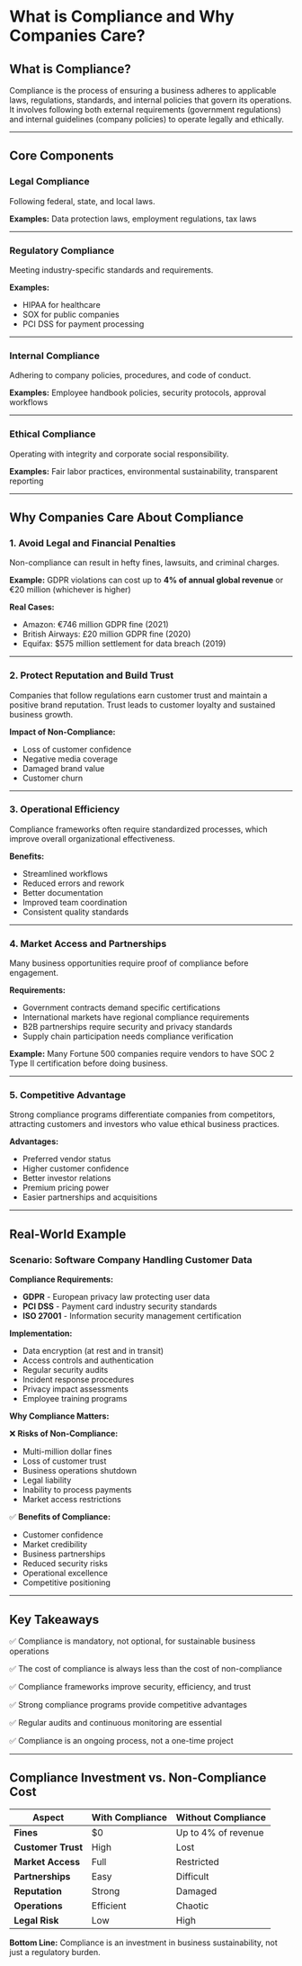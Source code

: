 # What is Compliance and Why Companies Care?

## What is Compliance?

Compliance is the process of ensuring a business adheres to applicable laws, regulations, standards, and internal policies that govern its operations. It involves following both external requirements (government regulations) and internal guidelines (company policies) to operate legally and ethically.

---

## Core Components

### Legal Compliance
Following federal, state, and local laws.

**Examples:** Data protection laws, employment regulations, tax laws

---

### Regulatory Compliance
Meeting industry-specific standards and requirements.

**Examples:** 
- HIPAA for healthcare
- SOX for public companies
- PCI DSS for payment processing

---

### Internal Compliance
Adhering to company policies, procedures, and code of conduct.

**Examples:** Employee handbook policies, security protocols, approval workflows

---

### Ethical Compliance
Operating with integrity and corporate social responsibility.

**Examples:** Fair labor practices, environmental sustainability, transparent reporting

---

## Why Companies Care About Compliance

### 1. Avoid Legal and Financial Penalties

Non-compliance can result in hefty fines, lawsuits, and criminal charges.

**Example:** GDPR violations can cost up to **4% of annual global revenue** or €20 million (whichever is higher)

**Real Cases:**
- Amazon: €746 million GDPR fine (2021)
- British Airways: £20 million GDPR fine (2020)
- Equifax: $575 million settlement for data breach (2019)

---

### 2. Protect Reputation and Build Trust

Companies that follow regulations earn customer trust and maintain a positive brand reputation. Trust leads to customer loyalty and sustained business growth.

**Impact of Non-Compliance:**
- Loss of customer confidence
- Negative media coverage
- Damaged brand value
- Customer churn

---

### 3. Operational Efficiency

Compliance frameworks often require standardized processes, which improve overall organizational effectiveness.

**Benefits:**
- Streamlined workflows
- Reduced errors and rework
- Better documentation
- Improved team coordination
- Consistent quality standards

---

### 4. Market Access and Partnerships

Many business opportunities require proof of compliance before engagement.

**Requirements:**
- Government contracts demand specific certifications
- International markets have regional compliance requirements
- B2B partnerships require security and privacy standards
- Supply chain participation needs compliance verification

**Example:** Many Fortune 500 companies require vendors to have SOC 2 Type II certification before doing business.

---

### 5. Competitive Advantage

Strong compliance programs differentiate companies from competitors, attracting customers and investors who value ethical business practices.

**Advantages:**
- Preferred vendor status
- Higher customer confidence
- Better investor relations
- Premium pricing power
- Easier partnerships and acquisitions

---

## Real-World Example

### Scenario: Software Company Handling Customer Data

**Compliance Requirements:**
- **GDPR** - European privacy law protecting user data
- **PCI DSS** - Payment card industry security standards
- **ISO 27001** - Information security management certification

**Implementation:**
- Data encryption (at rest and in transit)
- Access controls and authentication
- Regular security audits
- Incident response procedures
- Privacy impact assessments
- Employee training programs

**Why Compliance Matters:**

❌ **Risks of Non-Compliance:**
- Multi-million dollar fines
- Loss of customer trust
- Business operations shutdown
- Legal liability
- Inability to process payments
- Market access restrictions

✅ **Benefits of Compliance:**
- Customer confidence
- Market credibility
- Business partnerships
- Reduced security risks
- Operational excellence
- Competitive positioning

---

## Key Takeaways

✅ Compliance is mandatory, not optional, for sustainable business operations

✅ The cost of compliance is always less than the cost of non-compliance

✅ Compliance frameworks improve security, efficiency, and trust

✅ Strong compliance programs provide competitive advantages

✅ Regular audits and continuous monitoring are essential

✅ Compliance is an ongoing process, not a one-time project

---

## Compliance Investment vs. Non-Compliance Cost

| Aspect | With Compliance | Without Compliance |
|--------|----------------|-------------------|
| **Fines** | $0 | Up to 4% of revenue |
| **Customer Trust** | High | Lost |
| **Market Access** | Full | Restricted |
| **Partnerships** | Easy | Difficult |
| **Reputation** | Strong | Damaged |
| **Operations** | Efficient | Chaotic |
| **Legal Risk** | Low | High |

**Bottom Line:** Compliance is an investment in business sustainability, not just a regulatory burden.
